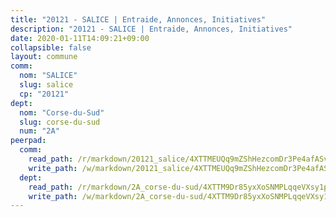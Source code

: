 ```yaml
---
title: "20121 - SALICE | Entraide, Annonces, Initiatives"
description: "20121 - SALICE | Entraide, Annonces, Initiatives"
date: 2020-01-11T14:09:21+09:00
collapsible: false
layout: commune
comm:
  nom: "SALICE"
  slug: salice
  cp: "20121"
dept:
  nom: "Corse-du-Sud"
  slug: corse-du-sud
  num: "2A"
peerpad:
  comm:
    read_path: /r/markdown/20121_salice/4XTTMEUQq9mZShHezcomDr3Pe4afASv66AKWHJEfvs495xiZK
    write_path: /w/markdown/20121_salice/4XTTMEUQq9mZShHezcomDr3Pe4afASv66AKWHJEfvs495xiZK-K3TgUVF8YrQN8EQESMif4WuAP6QvAZo8T6gRXqbqpe83JmfwMxPuRrDacfexz9sLWXW768xjiSu4HYyTZn3Hohogkj7dA97HQ5N5FmXmCWXoDUA2QHewr3bm3qQ6CXhEVDEjEpQM
  dept:
    read_path: /r/markdown/2A_corse-du-sud/4XTTM9Dr85yxXoSNMPLqqeVXsy1pqWqGhUHPXUG36pnJXueq3
    write_path: /w/markdown/2A_corse-du-sud/4XTTM9Dr85yxXoSNMPLqqeVXsy1pqWqGhUHPXUG36pnJXueq3-K3TgV6cwSCfdXeaSy4VoQ9mhukqFKAJyVaitv9jTNsj1pAHEbSJRbPtJU65omPMwDpQzw4VNGvYCrpcZouPFuXTeEqCwYFSrDaj1yCqi14YAr5qN74AKEwUrAv64AinUWqfozRmP
---
```


